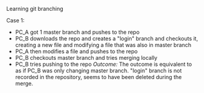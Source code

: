Learning git branching

Case 1:
* PC_A got 1 master branch and pushes to the repo
* PC_B 	downloads the repo and creates a "login" branch and checkouts it, creating a new file and modifying a file that was also in master branch
* PC_A then modifies a file and pushes to the repo
* PC_B checkouts master branch and tries merging locally
* PC_B tries pushing to the repo
_Outcome:_
The outcome is equivalent to as if PC_B was only changing master branch. "login" branch is not recorded in the repository, seems to have been deleted during the merge.
